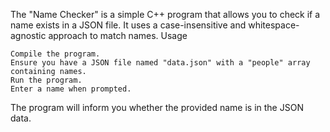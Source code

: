 The "Name Checker" is a simple C++ program that allows you to check if a name exists in a JSON file. It uses a case-insensitive and whitespace-agnostic approach to match names.
Usage

    Compile the program.
    Ensure you have a JSON file named "data.json" with a "people" array containing names.
    Run the program.
    Enter a name when prompted.

The program will inform you whether the provided name is in the JSON data.
